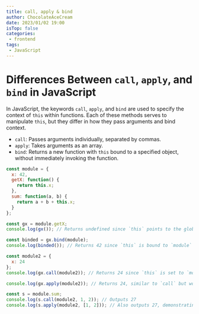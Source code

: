 ```yaml
---
title: call, apply & bind
author: ChocolateAceCream
date: 2023/01/02 19:00
isTop: false
categories:
 - frontend
tags:
 - JavaScript
---
```


# Differences Between `call`, `apply`, and `bind` in JavaScript <Badge text="JavaScript" type="warning" />

In JavaScript, the keywords `call`, `apply`, and `bind` are used to specify the context of `this` within functions. Each of these methods serves to manipulate `this`, but they differ in how they pass arguments and bind context.

- `call`: Passes arguments individually, separated by commas.
- `apply`: Takes arguments as an array.
- `bind`: Returns a new function with `this` bound to a specified object, without immediately invoking the function.

```js
const module = {
  x: 42,
  getX: function() {
    return this.x;
  },
  sum: function(a, b) {
    return a + b + this.x;
  }
};

const gx = module.getX;
console.log(gx()); // Returns undefined since `this` points to the global object

const binded = gx.bind(module);
console.log(binded()); // Returns 42 since `this` is bound to `module`

const module2 = {
  x: 24
};
console.log(gx.call(module2)); // Returns 24 since `this` is set to `module2`

console.log(gx.apply(module2)); // Returns 24, similar to `call` but would accept an array if there were parameters

const s = module.sum;
console.log(s.call(module2, 1, 2)); // Outputs 27
console.log(s.apply(module2, [1, 2])); // Also outputs 27, demonstrating how `apply` takes an array of arguments
